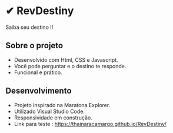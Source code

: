 # ✔ RevDestiny #

Saiba seu destino !!

##  Sobre o projeto ##
- Desenvolvido com Html, CSS e Javascript.
- Você pode perguntar e o destino te responde. 
- Funcional e prático.

## Desenvolvimento ##
- Projeto inspirado na Maratona Explorer.
- Utilizado Visual Studio Code.
- Responsividade em construção.
- Link para teste : https://thainaracamargo.github.io/RevDestiny/
